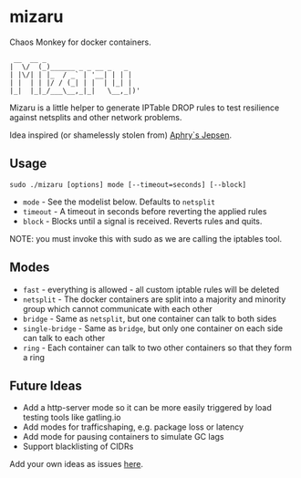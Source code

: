 # mizaru
Chaos Monkey for docker containers.

```
 __  __ _
|  \/  (_)______ _ _ __ _   _
| |\/| | |_  / _` | '__| | | |
| |  | | |/ / (_| | |  | |_| |
|_|  |_|_/___\__,_|_|   \__,_|)'
```

Mizaru is a little helper to generate IPTable DROP rules to test resilience against netsplits and other network problems.

Idea inspired (or shamelessly stolen from) [Aphry`s Jepsen](https://github.com/aphyr/jepsen).

## Usage

```
sudo ./mizaru [options] mode [--timeout=seconds] [--block]
```

 * `mode` - See the modelist below. Defaults to `netsplit`
 * `timeout` - A timeout in seconds before reverting the applied rules
 * `block` - Blocks until a signal is received. Reverts rules and quits.

NOTE: you must invoke this with sudo as we are calling the iptables tool.

## Modes

 * `fast` - everything is allowed - all custom iptable rules will be deleted
 * `netsplit` - The docker containers are split into a majority and minority group which cannot communicate with each other
 * `bridge` - Same as `netsplit`, but one container can talk to both sides
 * `single-bridge` - Same as `bridge`, but only one container on each side can talk to each other
 * `ring` - Each container can talk to two other containers so that they form a ring

## Future Ideas

* Add a http-server mode so it can be more easily triggered by load testing tools like gatling.io
* Add modes for trafficshaping, e.g. package loss or latency
* Add mode for pausing containers to simulate GC lags
* Support blacklisting of CIDRs

Add your own ideas as issues [here](http://github.com/giantswarm/mizaru/issues).
